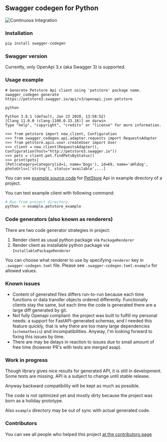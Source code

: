 ## Swagger codegen for Python
![Continuous Integration](https://github.com/asyncee/swagger_codegen/workflows/Continuous%20Integration/badge.svg)

### Installation

```bash
pip install swagger-codegen
```

### Swagger version

Currently, only OpenApi 3.x (aka Swagger 3) is supported. 

### Usage example

```
# Generate Petstore Api client using 'petstore' package name.
swagger_codegen generate https://petstore3.swagger.io/api/v3/openapi.json petstore

python

Python 3.8.1 (default, Jan 23 2020, 13:58:52) 
[Clang 11.0.0 (clang-1100.0.33.16)] on darwin
Type "help", "copyright", "credits" or "license" for more information.

>>> from petstore import new_client, Configuration
>>> from swagger_codegen.api.adapter.requests import RequestsAdapter
>>> from petstore.apis.user.createUser import User
>>> client = new_client(RequestsAdapter(), Configuration(host="http://petstore3.swagger.io"))
>>> pets = client.pet.findPetsByStatus()
>>> print(pets)
[Pet(category=Category(id=1, name='Dogs'), id=69, name='aHldog', photoUrls=['string'], status='available',...]
```

You can see [example source code](https://github.com/asyncee/swagger_codegen/tree/master/example)
for [PetStore](http://petstore3.swagger.io/) Api in example directory of a project.

You can test example client with following command:

```bash
# Run from project directory.
python -m example.petstore_example 
```

### Code generators (also known as renderers)

There are two code generator strategies in project:

1. Render client as usual python package via `PackageRenderer`
2. Render client as installable python package via `InstallablePackageRenderer`

You can choose what renderer to use by specifying `renderer` key in `.swagger-codegen.toml`
file. Please see `.swagger-codegen.toml.example` for allowed values.

### Known issues

- Content of generated files differs run-to-run because each time functions or
  data transfer objects ordered differently. Functionally clients stay the same, but
  each time the code is generated there are a large diff generated by git.
- Not fully Openapi compliant: the project was built to fulfill my personal needs:
  a support for FastAPI-generated schemas, and I needed this feature quickly,
  that is why there are too many large dependencies (`schemathesis`) and incompatibilities.
  Anyway, I'm looking forward to fixing this issues by time.
- There are may be delays in reaction to issues due to small amount of free time
  (however PR's with tests are merged asap).

### Work in progress

Though library gives nice results for generated API, it is still in development.
Some tests are missing. API is a subject to change until stable release.

Anyway backward compatibility will be kept as much as possible.

The code is not optimized yet and mostly dirty because the project was born
as a holiday prototype.

Also `example` directory may be out of sync with actual generated code.

### Contributors

You can see all people who helped this project [at the contributors page](https://github.com/asyncee/swagger_codegen/graphs/contributors)

